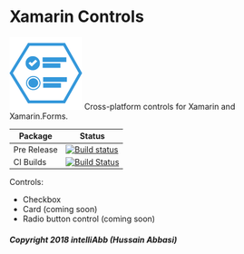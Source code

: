 # Xamarin Controls

<img src="XamarinControlsLogo.png" width="128" height="128"/>
Cross-platform controls for Xamarin and Xamarin.Forms.

Package | Status
---|---
Pre Release|[![Build status](https://intelliabb.visualstudio.com/XamarinControls/_apis/build/status/XamarinControls%20Pre-release)](https://intelliabb.visualstudio.com/XamarinControls/_build/latest?definitionId=7)
CI Builds|[![Build Status](https://intelliabb.visualstudio.com/XamarinControls/_apis/build/status/XamarinControls%20Dev)](https://intelliabb.visualstudio.com/XamarinControls/_build/latest?definitionId=6)

Controls:
* Checkbox
* Card (coming soon)
* Radio button control (coming soon)


##### Copyright 2018 intelliAbb (Hussain Abbasi)
